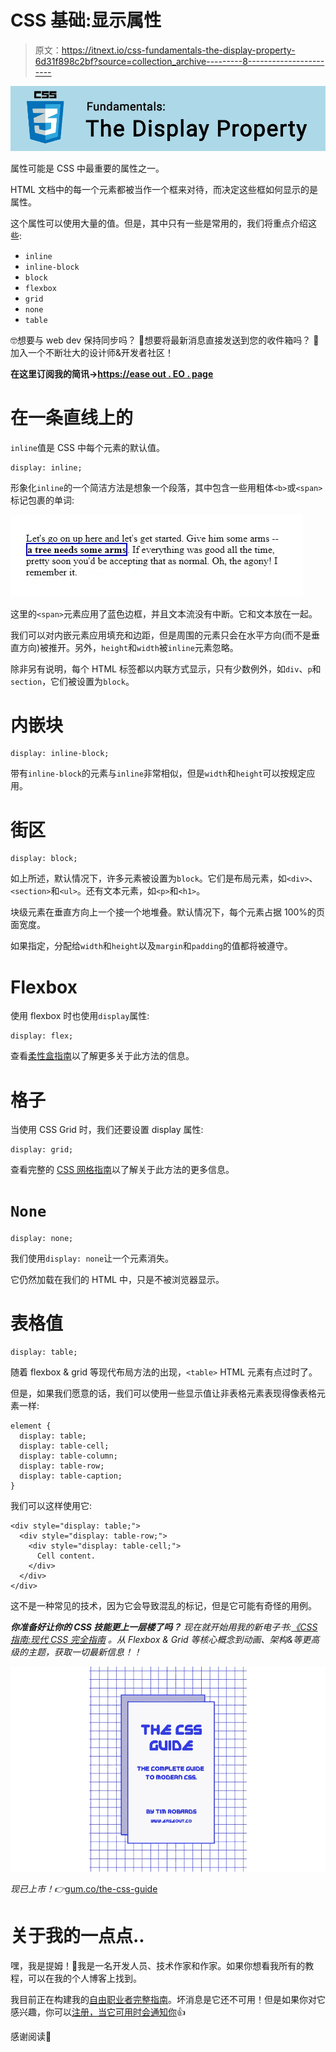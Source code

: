 # CSS 基础:显示属性

> 原文：<https://itnext.io/css-fundamentals-the-display-property-6d31f898c2bf?source=collection_archive---------8----------------------->

![](img/777678cf0fe52010c8bcbaad3a295e28.png)

属性可能是 CSS 中最重要的属性之一。

HTML 文档中的每一个元素都被当作一个框来对待，而决定这些框如何显示的是属性。

这个属性可以使用大量的值。但是，其中只有一些是常用的，我们将重点介绍这些:

*   `inline`
*   `inline-block`
*   `block`
*   `flexbox`
*   `grid`
*   `none`
*   `table`

🤓想要与 web dev 保持同步吗？
🚀想要将最新消息直接发送到您的收件箱吗？
🎉加入一个不断壮大的设计师&开发者社区！

**在这里订阅我的简讯→**[**https://ease out . EO . page**](https://easeout.eo.page/)

# 在一条直线上的

`inline`值是 CSS 中每个元素的默认值。

```
display: inline;
```

形象化`inline`的一个简洁方法是想象一个段落，其中包含一些用粗体`<b>`或`<span>`标记包裹的单词:

![](img/57baab44ddd4cb662fe95dc1bf5e4f5e.png)

这里的`<span>`元素应用了蓝色边框，并且文本流没有中断。它和文本放在一起。

我们可以对内嵌元素应用填充和边距，但是周围的元素只会在水平方向(而不是垂直方向)被推开。另外，`height`和`width`被`inline`元素忽略。

除非另有说明，每个 HTML 标签都以内联方式显示，只有少数例外，如`div`、`p`和`section`，它们被设置为`block`。

# 内嵌块

```
display: inline-block;
```

带有`inline-block`的元素与`inline`非常相似，但是`width`和`height`可以按规定应用。

# 街区

```
display: block;
```

如上所述，默认情况下，许多元素被设置为`block`。它们是布局元素，如`<div>`、`<section>`和`<ul>`。还有文本元素，如`<p>`和`<h1>`。

块级元素在垂直方向上一个接一个地堆叠。默认情况下，每个元素占据 100%的页面宽度。

如果指定，分配给`width`和`height`以及`margin`和`padding`的值都将被遵守。

# Flexbox

使用 flexbox 时也使用`display`属性:

```
display: flex; 
```

查看[柔性盒指南](https://www.easeout.co/blog/2020-05-22-the-flexbox-guide)以了解更多关于此方法的信息。

# 格子

当使用 CSS Grid 时，我们还要设置 display 属性:

```
display: grid;
```

查看完整的 [CSS 网格指南](https://www.easeout.co/blog/2020-05-29-the-css-grid-guide)以了解关于此方法的更多信息。

# `None`

```
display: none;
```

我们使用`display: none`让一个元素消失。

它仍然加载在我们的 HTML 中，只是不被浏览器显示。

# 表格值

```
display: table;
```

随着 flexbox & grid 等现代布局方法的出现，`<table>` HTML 元素有点过时了。

但是，如果我们愿意的话，我们可以使用一些显示值让非表格元素表现得像表格元素一样:

```
element {
  display: table;
  display: table-cell;
  display: table-column;
  display: table-row;
  display: table-caption;
}
```

我们可以这样使用它:

```
<div style="display: table;">
  <div style="display: table-row;">
    <div style="display: table-cell;">
      Cell content.
    </div>
  </div>
</div>
```

这不是一种常见的技术，因为它会导致混乱的标记，但是它可能有奇怪的用例。

***你准备好让你的 CSS 技能更上一层楼了吗？*** *现在就开始用我的新电子书:*[*《CSS 指南:现代 CSS 完全指南*](https://gum.co/the-css-guide) *。从 Flexbox & Grid 等核心概念到动画、架构&等更高级的主题，获取一切最新信息！！*

![](img/d3e2ee6adb6ffa2c189049cea5937e93.png)

*现已上市！👉*[gum.co/the-css-guide](https://gum.co/the-css-guide)

# 关于我的一点点..

嘿，我是提姆！👋我是一名开发人员、技术作家和作家。如果你想看我所有的教程，可以在我的个人博客上找到。

我目前正在构建我的[自由职业者完整指南](http://www.easeout.co/freelance)。坏消息是它还不可用！但是如果你对它感兴趣，你可以[注册，当它可用时会通知你](https://easeout.eo.page/news)👍

感谢阅读🎉